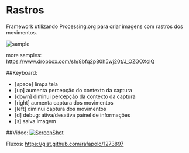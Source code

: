 Rastros
=======
Framework utilizando Processing.org para criar imagens com rastros dos movimentos.

![sample](https://photos-5.dropbox.com/t/0/AACD3llrGMQvNUhuzsKQTfL9GqMrCCub9MC34SNxKdv9Aw/10/3372511/jpeg/32x32/2/1361556000/0/2/rua-19-47-24.jpeg/8HflLvIe6MTEEpvJZGNpV5isKIr2_4zEjda_UGbmbW4?size=1024x768&size_mode=2)

more samples:
https://www.dropbox.com/sh/8bfq2p80h5wj20t/J_OZGOXolQ

##Keyboard:

+ [space] limpa tela
+ [up] aumenta percepção do contexto da captura
+ [down] diminui percepção da contexto da captura
+ [right] aumenta captura dos movimentos
+ [left] diminui captura dos movimentos
+ [d] debug: ativa/desativa painel de informações
+ [s] salva imagem

##Video:
[![ScreenShot](http://b.vimeocdn.com/ts/340/530/340530845_640.jpg)](http://vimeo.com/49355849)

Fluxos: https://gist.github.com/rafapolo/1273897
